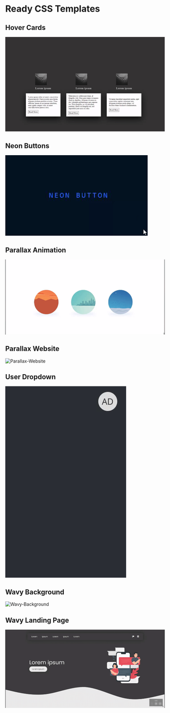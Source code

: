 # Ready CSS Templates

## Hover Cards

<img src="https://github.com/xNoJustice/css-templates/blob/b0c99a5cc7cf2d56d9ca75301157f9e56470838e/hover-cards/hover-cards.gif" alt="Hover-Cards" />

## Neon Buttons

<img src="https://github.com/xNoJustice/css-templates/blob/4dfbbd25cbcbfdb73937731c0dbe9ff045425bac/neon-buttons/neon-buttons.gif" alt="Neon-Buttons" />

## Parallax Animation

<img src="https://github.com/xNoJustice/css-templates/blob/b0c99a5cc7cf2d56d9ca75301157f9e56470838e/parallax-animation/parallax-animation.gif" alt="Parallax-Animation" />

## Parallax Website

<img src="https://github.com/xNoJustice/css-templates/blob/9c67a3754ffbfed0d56e33d05b58239a55dc69a7/parallax-website/parallax-website.gif" alt="Parallax-Website" />

## User Dropdown

<img src="https://github.com/xNoJustice/css-templates/blob/b0c99a5cc7cf2d56d9ca75301157f9e56470838e/user-dropdown/user-dropdown.gif" alt="Dropdown-Animation" />

## Wavy Background 

<img src="https://github.com/xNoJustice/css-templates/blob/efda059ee532bb0f956f6339f776efa7e1aaf964/wavy-background/wavy-background.gif" alt="Wavy-Background" />

## Wavy Landing Page

<img src="https://github.com/xNoJustice/css-templates/blob/b0c99a5cc7cf2d56d9ca75301157f9e56470838e/wavy-landing-page/wavy-landing-page.gif" alt="Wavy-Landing-Page" />
